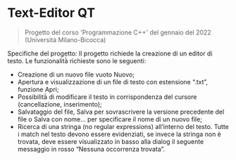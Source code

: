 # Text-Editor QT
>Progetto del corso 'Programmazione C++' del gennaio del 2022 (Università Milano-Bicocca)

Specifiche del progetto:
Il progetto richiede la creazione di un editor di testo. Le funzionalità̀ richieste sono le seguenti: 
- Creazione di un nuovo file vuoto Nuovo; 
- Apertura e visualizzazione di un file di testo con estensione “.txt”, funzione Apri; 
- Possibilità̀ di modificare il testo in corrispondenza del cursore (cancellazione, inserimento); 
- Salvataggio del file, Salva per sovrascrivere la versione precedente del file o Salva con nome... per specificare il nome di un nuovo file; 
- Ricerca di una stringa (no regular expressions) all’interno del testo. Tutte i match nel testo devono essere evidenziati, se invece la stringa non è trovata, deve essere visualizzato in basso alla dialog il seguente messaggio in rosso “Nessuna occorrenza trovata”.

